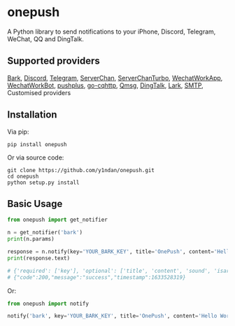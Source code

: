 # onepush

A Python library to send notifications to your iPhone, Discord, Telegram, WeChat, QQ and DingTalk.

## Supported providers

[Bark](https://apps.apple.com/us/app/bark-customed-notifications/id1403753865), [Discord](https://support.discord.com/hc/en-us/articles/228383668-Intro-to-Webhooks), [Telegram](https://core.telegram.org/bots), [ServerChan](https://sc.ftqq.com/3.version), [ServerChanTurbo](https://sct.ftqq.com), [WechatWorkApp](https://work.weixin.qq.com/api/doc/90000/90135/90236), [WechatWorkBot](https://work.weixin.qq.com/api/doc/90000/90136/91770), [pushplus](https://www.pushplus.plus/doc), [go-cqhttp](https://docs.go-cqhttp.org), [Qmsg](https://qmsg.zendee.cn/api.html), [DingTalk](https://developers.dingtalk.com/document/app/custom-robot-access), [Lark](https://open.feishu.cn/document/ukTMukTMukTM/ucTM5YjL3ETO24yNxkjN), [SMTP](https://docs.python.org/3/library/smtplib.html), Customised providers

## Installation

Via pip:

```
pip install onepush
```

Or via source code:

```
git clone https://github.com/y1ndan/onepush.git
cd onepush
python setup.py install
```

## Basic Usage

```python
from onepush import get_notifier

n = get_notifier('bark')
print(n.params)

response = n.notify(key='YOUR_BARK_KEY', title='OnePush', content='Hello World!')
print(response.text)

# {'required': ['key'], 'optional': ['title', 'content', 'sound', 'isarchive', 'icon', 'group', 'url', 'copy', 'autocopy']}
# {"code":200,"message":"success","timestamp":1633528319}
```

Or:

```python
from onepush import notify

notify('bark', key='YOUR_BARK_KEY', title='OnePush', content='Hello World!')
```

